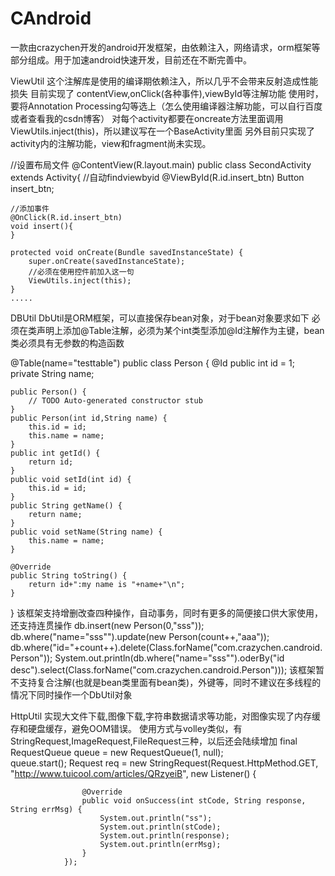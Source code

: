
# CAndroid
一款由crazychen开发的android开发框架，由依赖注入，网络请求，orm框架等部分组成。用于加速android快速开发，目前还在不断完善中。

ViewUtil
这个注解库是使用的编译期依赖注入，所以几乎不会带来反射造成性能损失
目前实现了
contentView,onClick(各种事件),viewById等注解功能
使用时，要将Annotation Processing勾等选上（怎么使用编译器注解功能，可以自行百度或者查看我的csdn博客）
对每个activity都要在oncreate方法里面调用ViewUtils.inject(this)，所以建议写在一个BaseActivity里面
另外目前只实现了activity内的注解功能，view和fragment尚未实现。

//设置布局文件
@ContentView(R.layout.main)
public class SecondActivity extends Activity{
	//自动findviewbyid
	@ViewById(R.id.insert_btn)
	Button insert_btn;	
	
	//添加事件
	@OnClick(R.id.insert_btn)
	void insert(){
	}
	
	protected void onCreate(Bundle savedInstanceState) {		
		super.onCreate(savedInstanceState);
		//必须在使用控件前加入这一句
		ViewUtils.inject(this);
	}
	.....
	
	
DBUtil
DbUtil是ORM框架，可以直接保存bean对象，对于bean对象要求如下
必须在类声明上添加@Table注解，必须为某个int类型添加@Id注解作为主键，bean类必须具有无参数的构造函数

@Table(name="testtable")
public class Person {
	@Id
	public int id = 1;
	private String name;
	
	public Person() {
		// TODO Auto-generated constructor stub
	}
	public Person(int id,String name) {
		this.id = id;
		this.name = name;
	}
	public int getId() {
		return id;
	}
	public void setId(int id) {
		this.id = id;
	}
	public String getName() {
		return name;
	}
	public void setName(String name) {
		this.name = name;
	}
	
	@Override
	public String toString() {
		return id+":my name is "+name+"\n";
	}
}
该框架支持增删改查四种操作，自动事务，同时有更多的简便接口供大家使用，还支持连贯操作
db.insert(new Person(0,"sss"));
db.where("name=\"sss\"").update(new Person(count++,"aaa"));
db.where("id="+count++).delete(Class.forName("com.crazychen.candroid.Person"));
System.out.println(db.where("name=\"sss\"").oderBy("id desc").select(Class.forName("com.crazychen.candroid.Person")));			该框架暂不支持复合注解(也就是bean类里面有bean类)，外键等，同时不建议在多线程的情况下同时操作一个DbUtil对象		


HttpUtil
实现大文件下载,图像下载,字符串数据请求等功能，对图像实现了内存缓存和硬盘缓存，避免OOM错误。
使用方式与volley类似，有StringRequest,ImageRequest,FileRequest三种，以后还会陆续增加
	final RequestQueue queue = new RequestQueue(1, null);				
	queue.start();
	Request<String> req = new StringRequest(Request.HttpMethod.GET,
						"http://www.tuicool.com/articles/QRzyeiB",
						new Listener<String>() {
					
					@Override
					public void onSuccess(int stCode, String response, String errMsg) {	
						System.out.println("ss");
						System.out.println(stCode);
						System.out.println(response);
						System.out.println(errMsg);
					}
				});
